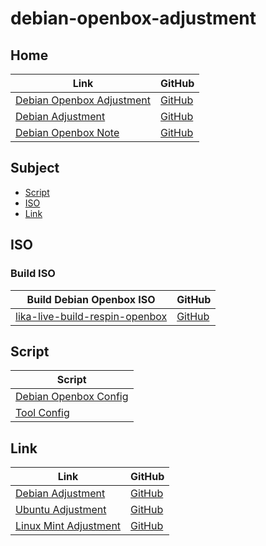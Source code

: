 

# debian-openbox-adjustment


## Home

| Link | GitHub |
| ---- | ------ |
| [Debian Openbox Adjustment](https://samwhelp.github.io/debian-openbox-adjustment/) | [GitHub](https://github.com/samwhelp/debian-openbox-adjustment) |
| [Debian Adjustment](https://samwhelp.github.io/debian-adjustment/) | [GitHub](https://github.com/samwhelp/debian-adjustment) |
| [Debian Openbox Note](https://samwhelp.github.io/note-about-debian-openbox/) | [GitHub](https://github.com/samwhelp/note-about-debian-openbox) |




## Subject

* [Script](#script)
* [ISO](#iso)
* [Link](#link)




## ISO


### Build ISO

| Build Debian Openbox ISO | GitHub |
| ------------------------ | ------ |
| [lika-live-build-respin-openbox](https://samwhelp.github.io/lika-live-build-respin-openbox/) | [GitHub](https://github.com/samwhelp/lika-live-build-respin-openbox) |




## Script

| Script |
| ------ |
| [Debian Openbox Config](https://github.com/samwhelp/debian-openbox-adjustment) |
| [Tool Config](https://github.com/samwhelp/debian-adjustment/tree/main/prototype/main/tool-config/part) |




## Link

| Link | GitHub |
| ---- | ------ |
| [Debian Adjustment](https://samwhelp.github.io/debian-adjustment/) | [GitHub](https://github.com/samwhelp/debian-adjustment) |
| [Ubuntu Adjustment](https://samwhelp.github.io/ubuntu-adjustment/) | [GitHub](https://github.com/samwhelp/ubuntu-adjustment) |
| [Linux Mint Adjustment](https://samwhelp.github.io/linuxmint-adjustment/) | [GitHub](https://github.com/samwhelp/linuxmint-adjustment) |
